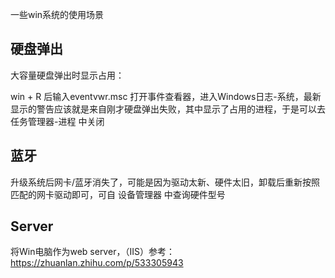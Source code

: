 


一些win系统的使用场景




## 硬盘弹出

大容量硬盘弹出时显示占用： 

win + R 后输入eventvwr.msc 打开事件查看器，进入Windows日志-系统，最新显示的警告应该就是来自刚才硬盘弹出失败，其中显示了占用的进程，于是可以去 任务管理器-进程 中关闭


## 蓝牙

升级系统后网卡/蓝牙消失了，可能是因为驱动太新、硬件太旧，卸载后重新按照匹配的网卡驱动即可，可自 设备管理器 中查询硬件型号


## Server
将Win电脑作为web server，（IIS）参考： https://zhuanlan.zhihu.com/p/533305943




